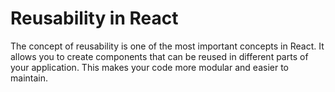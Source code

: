 # Reusability in React

The concept of reusability is one of the most important concepts in React. It allows you to create components that can be reused in different parts of your application. This makes your code more modular and easier to maintain.
